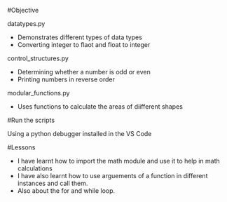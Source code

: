 #Objective

datatypes.py
- Demonstrates different types of data types
- Converting integer to flaot and float to integer


control_structures.py
- Determining whether a number is odd or even
- Printing numbers in reverse order


modular_functions.py
- Uses functions to calculate the areas of diifferent shapes


#Run the scripts

Using a python debugger installed in the VS Code


#Lessons
- I have learnt how to import the math module and use it to help in math calculations
- I have also learnt how to use arguements of a function in different instances and call them.
- Also about the for and while loop.
